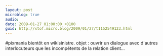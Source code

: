 ```yaml
---
layout: post
microblog: true
audio: 
date: 2009-01-27 01:00:00 +0100
guid: http://xtof.micro.blog/2009/01/27/t1152549123.html
---
```

#pixmania bientôt en wikisinistre. objet : ouvrir un dialogue avec d'autres interlocuteurs que les incompétents de la relation client...
